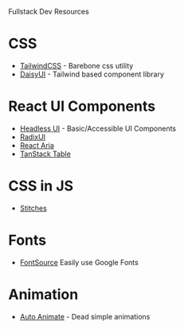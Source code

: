 Fullstack Dev Resources
# CSS

- [TailwindCSS](https://tailwindcss.com/) - Barebone css utility
- [DaisyUI](https://daisyui.com/) - Tailwind based component library

# React UI Components

- [Headless UI](https://headlessui.com/) - Basic/Accessible UI Components
- [RadixUI](https://www.radix-ui.com/)
- [React Aria](https://react-spectrum.adobe.com/react-aria/)
- [TanStack Table](https://tanstack.com/table/v8)

# CSS in JS
- [Stitches](https://stitches.dev/)

# Fonts
- [FontSource](https://fontsource.org) Easily use Google Fonts

# Animation
- [Auto Animate](https://github.com/formkit/auto-animate) - Dead simple animations
